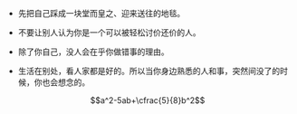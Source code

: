- 先把自己踩成一块堂而皇之、迎来送往的地毯。

- 不要让别人认为你是一个可以被轻松讨价还价的人。

- 除了你自己，没人会在乎你做错事的理由。

- 生活在别处，看人家都是好的。所以当你身边熟悉的人和事，突然间没了的时候，你也会想念的。





$$a^2-5ab+\cfrac{5}{8}b^2$$

